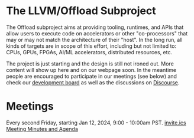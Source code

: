# The LLVM/Offload Subproject

The Offload subproject aims at providing tooling, runtimes, and APIs that allow
users to execute code on accelerators or other "co-processors" that may or may
not match the architecture of their "host". In the long run, all kinds of
targets are in scope of this effort, including but not limited to: CPUs, GPUs,
FPGAs, AI/ML accelerators, distributed resources, etc.

The project is just starting and the design is still not ironed out. More
content will show up here and on our webpage soon. In the meantime people are
encouraged to participate in our meetings (see below) and check our
[development board](https://github.com/orgs/llvm/projects/24/) as well as the
discussions on [Discourse](https://discourse.llvm.org/tag/offload).

# Meetings

Every second Friday, starting Jan 12, 2024, 9:00 - 10:00am PST.
[invite.ics](https://drive.google.com/file/d/10Gv-MuEQ-VztJBqpQBggJclv2vU5VF0V/view?usp=sharing)
[Meeting Minutes and Agenda](https://docs.google.com/document/d/1PAeEshxHCv22JDBCPA9GXGggLp0t7rsnD_jL04MBbzw/edit?usp=sharing)
